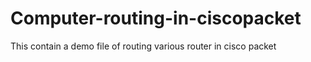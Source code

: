 # Computer-routing-in-ciscopacket
This contain a demo file of routing various router in cisco packet
